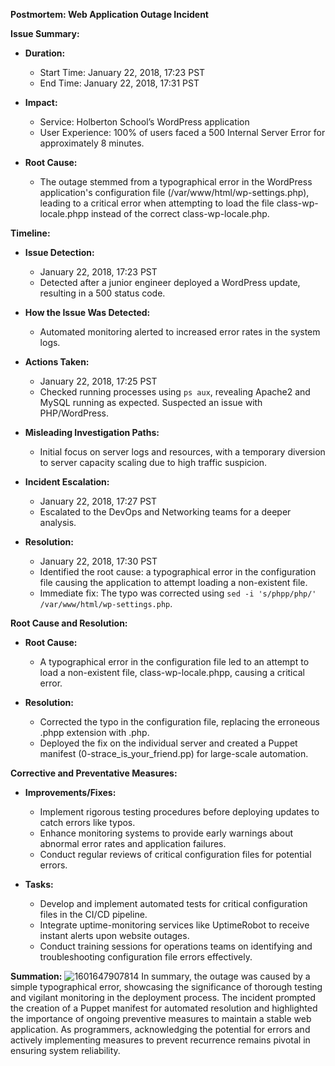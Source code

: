 **Postmortem: Web Application Outage Incident**

**Issue Summary:**

- **Duration:**

  - Start Time: January 22, 2018, 17:23 PST
  - End Time: January 22, 2018, 17:31 PST

- **Impact:**
  - Service: Holberton School’s WordPress application
  - User Experience: 100% of users faced a 500 Internal Server Error for approximately 8 minutes.

- **Root Cause:**
  - The outage stemmed from a typographical error in the WordPress application's configuration file (/var/www/html/wp-settings.php), leading to a critical error when attempting to load the file class-wp-locale.phpp instead of the correct class-wp-locale.php.

**Timeline:**

- **Issue Detection:**
  - January 22, 2018, 17:23 PST
  - Detected after a junior engineer deployed a WordPress update, resulting in a 500 status code.

- **How the Issue Was Detected:**
  - Automated monitoring alerted to increased error rates in the system logs.

- **Actions Taken:**
  - January 22, 2018, 17:25 PST
  - Checked running processes using `ps aux`, revealing Apache2 and MySQL running as expected. Suspected an issue with PHP/WordPress.

- **Misleading Investigation Paths:**
  - Initial focus on server logs and resources, with a temporary diversion to server capacity scaling due to high traffic suspicion.

- **Incident Escalation:**
  - January 22, 2018, 17:27 PST
  - Escalated to the DevOps and Networking teams for a deeper analysis.

- **Resolution:**
  - January 22, 2018, 17:30 PST
  - Identified the root cause: a typographical error in the configuration file causing the application to attempt loading a non-existent file.
  - Immediate fix: The typo was corrected using `sed -i 's/phpp/php/' /var/www/html/wp-settings.php`.

**Root Cause and Resolution:**

- **Root Cause:**
  - A typographical error in the configuration file led to an attempt to load a non-existent file, class-wp-locale.phpp, causing a critical error.

- **Resolution:**
  - Corrected the typo in the configuration file, replacing the erroneous .phpp extension with .php.
  - Deployed the fix on the individual server and created a Puppet manifest (0-strace_is_your_friend.pp) for large-scale automation.

**Corrective and Preventative Measures:**

- **Improvements/Fixes:**
  - Implement rigorous testing procedures before deploying updates to catch errors like typos.
  - Enhance monitoring systems to provide early warnings about abnormal error rates and application failures.
  - Conduct regular reviews of critical configuration files for potential errors.

- **Tasks:**
  - Develop and implement automated tests for critical configuration files in the CI/CD pipeline.
  - Integrate uptime-monitoring services like UptimeRobot to receive instant alerts upon website outages.
  - Conduct training sessions for operations teams on identifying and troubleshooting configuration file errors effectively.

**Summation:**
![1601647907814](https://github.com/Mai614/alx-system_engineering-devops/assets/29871168/81fc3925-ae18-4f50-b596-44a25af66f6a)
In summary, the outage was caused by a simple typographical error, showcasing the significance of thorough testing and vigilant monitoring in the deployment process. The incident prompted the creation of a Puppet manifest for automated resolution and highlighted the importance of ongoing preventive measures to maintain a stable web application. As programmers, acknowledging the potential for errors and actively implementing measures to prevent recurrence remains pivotal in ensuring system reliability.

